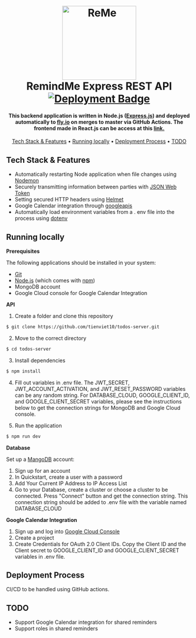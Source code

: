 
<h1 align="center">
  <br>
  <a href="http://remeapp.netlify.app"><img src="https://user-images.githubusercontent.com/70352144/191369786-648bd405-70c2-47ca-bc43-529ae7bb7b62.png" alt="ReMe" width="200"></a>
  <br>
  RemindMe Express REST API
  <br>
  <div align="center">
    <a href="https://github.com/tienviet10/todos-server/actions/workflows/main.yml"><img src="https://github.com/tienviet10/todos-server/actions/workflows/main.yml/badge.svg" alt="Deployment Badge" ></a>
  </div>  
</h1>

<h4 align="center">This backend application is written in Node.js (<a href="https://expressjs.com/">Express.js</a>) and deployed automatically to <a href="https://fly.io/">fly.io</a> on merges to master via GitHub Actions. The frontend made in React.js can be access at this <a href="https://github.com/tienviet10/todos-client">link.</a></h4>

<p align="center">
  <a href="#key-features">Tech Stack & Features</a> •
  <a href="#running-locally">Running locally</a> •
  <a href="#deployment-process">Deployment Process</a> •
  <a href="#todo">TODO</a>
</p>



## Tech Stack & Features

* Automatically restarting Node application when file changes using [Nodemon](https://nodemon.io)
* Securely transmitting information between parties with [JSON Web Token](https://github.com/auth0/node-jsonwebtoken#readme)
* Setting secured HTTP headers using [Helmet](https://helmetjs.github.io)
* Google Calendar integration through [googleapis](https://github.com/googleapis/google-api-nodejs-client#readme)
* Automatically load environment variables from a . env file into the process using [dotenv](https://github.com/motdotla/dotenv#readme)
 
## Running locally

**Prerequisites**

The following applications should be installed in your system:
* [Git](https://git-scm.com) 
* [Node.js](https://nodejs.org/en/download/) (which comes with [npm](http://npmjs.com))
* MongoDB account
* Google Cloud console for Google Calendar Integration

**API**

1. Create a folder and clone this repository

```sh
$ git clone https://github.com/tienviet10/todos-server.git
```

2. Move to the correct directory

```sh
$ cd todos-server
```

3. Install dependencies

```sh
$ npm install
```

4. Fill out variables in .env file. The JWT_SECRET, JWT_ACCOUNT_ACTIVATION, and JWT_RESET_PASSWORD variables can be any random string. For DATABASE_CLOUD, GOOGLE_CLIENT_ID, and GOOGLE_CLIENT_SECRET variables, please see the instructions below to get the connection strings for MongoDB and Google Cloud console.

5. Run the application

```sh
$ npm run dev
```

**Database**

Set up a [MangoDB](https://www.mongodb.com) account:
1. Sign up for an account
2. In Quickstart, create a user with a password
3. Add Your Current IP Address to IP Access List
4. Go to your Database, create a cluster or choose a cluster to be connected. Press "Connect" button and get the connection string. This connection string should be added to .env file with the variable named DATABASE_CLOUD

**Google Calendar Integration**

1. Sign up and log into [Google Cloud Console](https://console.cloud.google.com/)
2. Create a project
3. Create Credentials for OAuth 2.0 Client IDs. Copy the Client ID and the Client secret to GOOGLE_CLIENT_ID and GOOGLE_CLIENT_SECRET variables in .env file.

## Deployment Process

CI/CD to be handled using GitHub actions.

## TODO

* Support Google Calendar integration for shared reminders
* Support roles in shared reminders
